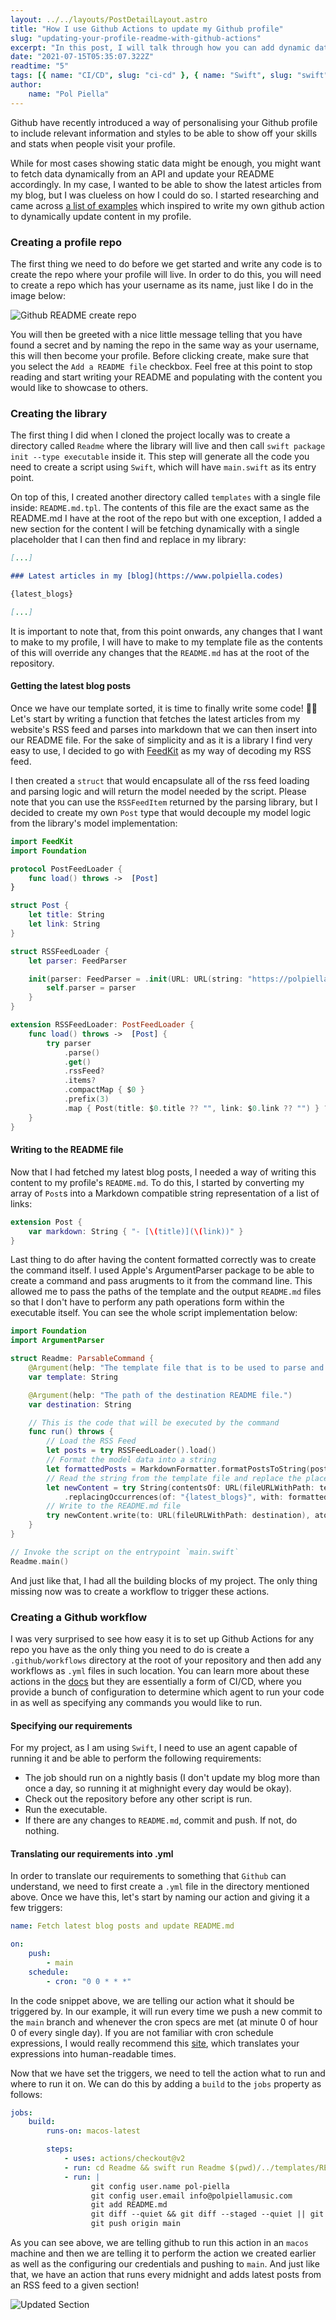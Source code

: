 ```yaml
---
layout: ../../layouts/PostDetailLayout.astro
title: "How I use Github Actions to update my Github profile"
slug: "updating-your-profile-readme-with-github-actions"
excerpt: "In this post, I will talk through how you can add dynamic data to your profile README.md by scheduling jobs using a Github Action."
date: "2021-07-15T05:35:07.322Z"
readtime: "5"
tags: [{ name: "CI/CD", slug: "ci-cd" }, { name: "Swift", slug: "swift" }]
author:
    name: "Pol Piella"
---
```


Github have recently introduced a way of personalising your Github profile to include relevant information and styles to be able to show off your skills and stats when people visit your profile.

While for most cases showing static data might be enough, you might want to fetch data dynamically from an API and update your README accordingly. In my case, I wanted to be able to show the latest articles from my blog, but I was clueless on how I could do so. I started researching and came across [a list of examples](https://github.com/abhisheknaiidu/awesome-github-profile-readme#github-actions-) which inspired to write my own github action to dynamically update content in my profile.

### Creating a profile repo

The first thing we need to do before we get started and write any code is to create the repo where your profile will live. In order to do this, you will need to create a repo which has your username as its name, just like I do in the image below:

![Github README create repo](/public/assets/posts/updating-your-profile-readme-with-github-actions/profile-readme.png)

You will then be greeted with a nice little message telling that you have found a secret and by naming the repo in the same way as your username, this will then become your profile. Before clicking create, make sure that you select the `Add a README file` checkbox. Feel free at this point to stop reading and start writing your README and populating with the content you would like to showcase to others.

### Creating the library

The first thing I did when I cloned the project locally was to create a directory called `Readme` where the library will live and then call `swift package init --type executable` inside it. This step will generate all the code you need to create a script using `Swift`, which will have `main.swift` as its entry point.

On top of this, I created another directory called `templates` with a single file inside: `README.md.tpl`. The contents of this file are the exact same as the README.md I have at the root of the repo but with one exception, I added a new section for the content I will be fetching dynamically with a single placeholder that I can then find and replace in my library:

```md
[...]

### Latest articles in my [blog](https://www.polpiella.codes)

{latest_blogs}

[...]
```

It is important to note that, from this point onwards, any changes that I want to make to my profile, I will have to make to my template file as the contents of this will override any changes that the `README.md` has at the root of the repository.

#### Getting the latest blog posts

Once we have our template sorted, it is time to finally write some code! 🧑‍💻 Let's start by writing a function that fetches the latest articles from my website's RSS feed and parses into markdown that we can then insert into our README file. For the sake of simplicity and as it is a library I find very easy to use, I decided to go with [FeedKit](https://swiftpackageindex.com/nmdias/FeedKit) as my way of decoding my RSS feed.

I then created a `struct` that would encapsulate all of the rss feed loading and parsing logic and will return the model needed by the script. Please note that you can use the `RSSFeedItem` returned by the parsing library, but I decided to create my own `Post` type that would decouple my model logic from the library's model implementation:

```swift
import FeedKit
import Foundation

protocol PostFeedLoader {
    func load() throws ->  [Post]
}

struct Post {
    let title: String
    let link: String
}

struct RSSFeedLoader {
    let parser: FeedParser

    init(parser: FeedParser = .init(URL: URL(string: "https://polpiella.dev/rss.xml")!)) {
        self.parser = parser
    }
}

extension RSSFeedLoader: PostFeedLoader {
    func load() throws ->  [Post] {
        try parser
            .parse()
            .get()
            .rssFeed?
            .items?
            .compactMap { $0 }
            .prefix(3)
            .map { Post(title: $0.title ?? "", link: $0.link ?? "") } ?? []
    }
}
```

#### Writing to the README file

Now that I had fetched my latest blog posts, I needed a way of writing this content to my profile's `README.md`. To do this, I started by converting my array of `Post`s into a Markdown compatible string representation of a list of links:

```swift
extension Post {
    var markdown: String { "- [\(title)](\(link))" }
}
```

Last thing to do after having the content formatted correctly was to create the command itself. I used Apple's ArgumentParser package to be able to create a command and pass arugments to it from the command line. This allowed me to pass the paths of the template and the output `README.md` files so that I don't have to perform any path operations form within the executable itself. You can see the whole script implementation below:

```swift
import Foundation
import ArgumentParser

struct Readme: ParsableCommand {
    @Argument(help: "The template file that is to be used to parse and replace content.")
    var template: String

    @Argument(help: "The path of the destination README file.")
    var destination: String

    // This is the code that will be executed by the command
    func run() throws {
        // Load the RSS Feed
        let posts = try RSSFeedLoader().load()
        // Format the model data into a string
        let formattedPosts = MarkdownFormatter.formatPostsToString(posts)
        // Read the string from the template file and replace the placeholder with the posts string
        let newContent = try String(contentsOf: URL(fileURLWithPath: template), encoding: .utf8)
            .replacingOccurrences(of: "{latest_blogs}", with: formattedPosts)
        // Write to the README.md file
        try newContent.write(to: URL(fileURLWithPath: destination), atomically: true, encoding: .utf8)
    }
}

// Invoke the script on the entrypoint `main.swift`
Readme.main()
```

And just like that, I had all the building blocks of my project. The only thing missing now was to create a workflow to trigger these actions.

### Creating a Github workflow

I was very surprised to see how easy it is to set up Github Actions for any repo you have as the only thing you need to do is create a `.github/workflows` directory at the root of your repository and then add any workflows as `.yml` files in such location. You can learn more about these actions in the [docs](https://docs.github.com/en/actions/learn-github-actions/introduction-to-github-actions) but they are essentially a form of CI/CD, where you provide a bunch of configuration to determine which agent to run your code in as well as specifying any commands you would like to run.

#### Specifying our requirements

For my project, as I am using `Swift`, I need to use an agent capable of running it and be able to perform the following requirements:

-   The job should run on a nightly basis (I don't update my blog more than once a day, so running it at mighnight every day would be okay).
-   Check out the repository before any other script is run.
-   Run the executable.
-   If there are any changes to `README.md`, commit and push. If not, do nothing.

#### Translating our requirements into .yml

In order to translate our requirements to something that `Github` can understand, we need to first create a `.yml` file in the directory mentioned above. Once we have this, let's start by naming our action and giving it a few triggers:

```yml
name: Fetch latest blog posts and update README.md

on:
    push:
        - main
    schedule:
        - cron: "0 0 * * *"
```

In the code snippet above, we are telling our action what it should be triggered by. In our example, it will run every time we push a new commit to the `main` branch and whenever the cron specs are met (at minute 0 of hour 0 of every single day). If you are not familiar with cron schedule expressions, I would really recommend this [site](https://crontab.guru), which translates your expressions into human-readable times.

Now that we have set the triggers, we need to tell the action what to run and where to run it on. We can do this by adding a `build` to the `jobs` property as follows:

```yml
jobs:
    build:
        runs-on: macos-latest

        steps:
            - uses: actions/checkout@v2
            - run: cd Readme && swift run Readme $(pwd)/../templates/README.md.tpl $(pwd)/../README.md
            - run: |
                  git config user.name pol-piella
                  git config user.email info@polpiellamusic.com
                  git add README.md
                  git diff --quiet && git diff --staged --quiet || git commit -m "[generated]: Update latest blog posts in `README.md` file"
                  git push origin main
```

As you can see above, we are telling github to run this action in an `macos` machine and then we are telling it to perform the action we created earlier as well as the configuring our credentials and pushing to `main`. And just like that, we have an action that runs every midnight and adds latest posts from an RSS feed to a given section!

![Updated Section](/public/assets/posts/updating-your-profile-readme-with-github-actions/updated-section.png)
